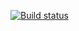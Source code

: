 [![Build status](https://ci.appveyor.com/api/projects/status/rjjd4vm4e847cr4n/branch/main?svg=true)](https://ci.appveyor.com/project/Yanius27/sse-ws-frontend/branch/main)